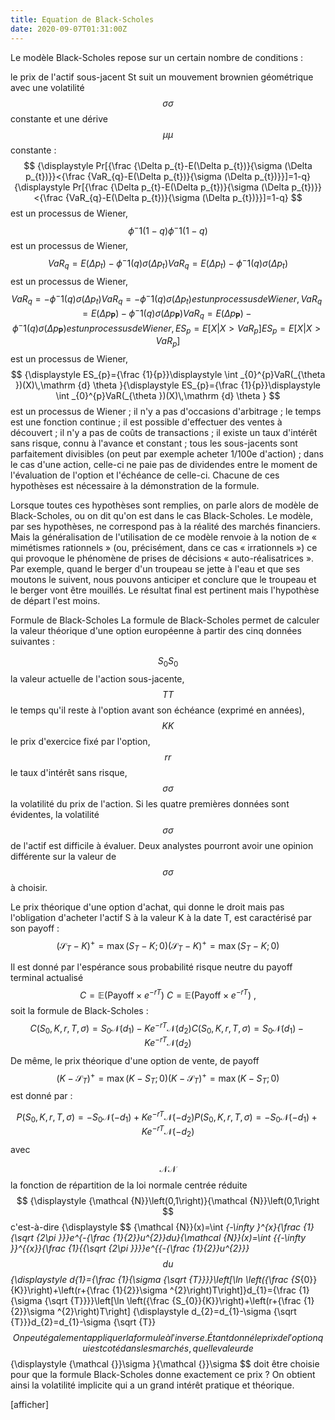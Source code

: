```yaml
---
title: Equation de Black-Scholes
date: 2020-09-07T01:31:00Z
---
```


Le modèle Black-Scholes repose sur un certain nombre de conditions :

le prix de l'actif sous-jacent St suit un mouvement brownien géométrique avec une volatilité $$
{\displaystyle \sigma }\sigma
$$ 
constante et une dérive 
$$
{\displaystyle \mu }\mu
$$
constante :
$$
{\displaystyle Pr[{\frac {\Delta p_{t}-E(\Delta p_{t})}{\sigma (\Delta p_{t})}}<{\frac {VaR_{q}-E(\Delta p_{t})}{\sigma (\Delta p_{t})}}]=1-q}{\displaystyle Pr[{\frac {\Delta p_{t}-E(\Delta p_{t})}{\sigma (\Delta p_{t})}}<{\frac {VaR_{q}-E(\Delta p_{t})}{\sigma (\Delta p_{t})}}]=1-q}
$$ est un processus de Wiener,
$$
{\displaystyle \phi ^{-}1(1-q)}{\displaystyle \phi ^{-}1(1-q)}
$$ est un processus de Wiener,
$$
{\displaystyle VaR_{q}={E(\Delta p_{t})}-\phi ^{-}1(q)\sigma (\Delta p_{t})}{\displaystyle VaR_{q}={E(\Delta p_{t})}-\phi ^{-}1(q)\sigma (\Delta p_{t})}
$$ est un processus de Wiener,
$$
{\displaystyle VaR_{q}=-\phi ^{-}1(q)\sigma (\Delta p_{t})}{\displaystyle VaR_{q}=-\phi ^{-}1(q)\sigma (\Delta p_{t})} est un processus de Wiener,
{\displaystyle VaR_{q}={E(\Delta p_{\textbf {P}})}-\phi ^{-}1(q)\sigma (\Delta p_{\textbf {P}})}{\displaystyle VaR_{q}={E(\Delta p_{\textbf {P}})}-\phi ^{-}1(q)\sigma (\Delta p_{\textbf {P}})} est un processus de Wiener,
{\displaystyle ES_{p}=E[X|X>VaR_{p}]}{\displaystyle ES_{p}=E[X|X>VaR_{p}]}
$$ est un processus de Wiener,
$$
{\displaystyle ES_{p}={\frac {1}{p}}\displaystyle \int _{0}^{p}VaR(_{\theta })(X)\,\mathrm {d} \theta }{\displaystyle ES_{p}={\frac {1}{p}}\displaystyle \int _{0}^{p}VaR(_{\theta })(X)\,\mathrm {d} \theta }
$$ est un processus de Wiener ;
il n'y a pas d'occasions d'arbitrage ;
le temps est une fonction continue ;
il est possible d'effectuer des ventes à découvert ;
il n'y a pas de coûts de transactions ;
il existe un taux d'intérêt sans risque, connu à l'avance et constant ;
tous les sous-jacents sont parfaitement divisibles (on peut par exemple acheter 1/100e d'action) ;
dans le cas d'une action, celle-ci ne paie pas de dividendes entre le moment de l'évaluation de l'option et l'échéance de celle-ci.
Chacune de ces hypothèses est nécessaire à la démonstration de la formule.

Lorsque toutes ces hypothèses sont remplies, on parle alors de modèle de Black-Scholes, ou on dit qu'on est dans le cas Black-Scholes. Le modèle, par ses hypothèses, ne correspond pas à la réalité des marchés financiers. Mais la généralisation de l'utilisation de ce modèle renvoie à la notion de « mimétismes rationnels » (ou, précisément, dans ce cas « irrationnels ») ce qui provoque le phénomène de prises de décisions « auto-réalisatrices ». Par exemple, quand le berger d'un troupeau se jette à l'eau et que ses moutons le suivent, nous pouvons anticiper et conclure que le troupeau et le berger vont être mouillés. Le résultat final est pertinent mais l'hypothèse de départ l'est moins.

Formule de Black-Scholes
La formule de Black-Scholes permet de calculer la valeur théorique d'une option européenne à partir des cinq données suivantes :

$$
{\displaystyle {\mathcal {}}S_{0}}{\mathcal  {}}S_{0}
$$ la valeur actuelle de l'action sous-jacente,
$$
{\displaystyle {\mathcal {}}T}{\mathcal  {}}T
$$ le temps qu'il reste à l'option avant son échéance (exprimé en années),
$$
{\displaystyle {\mathcal {}}K}{\mathcal  {}}K
$$ le prix d'exercice fixé par l'option,
$$
{\displaystyle {\mathcal {}}r}{\mathcal  {}}r
$$ le taux d'intérêt sans risque,
$$
{\displaystyle {\mathcal {}}\sigma }{\mathcal  {}}\sigma
$$  la volatilité du prix de l'action.
Si les quatre premières données sont évidentes, la volatilité $$
{\displaystyle {\mathcal {}}\sigma }{\mathcal  {}}\sigma
$$  de l'actif est difficile à évaluer. Deux analystes pourront avoir une opinion différente sur la valeur de $$
{\displaystyle {\mathcal {}}\sigma }{\mathcal  {}}\sigma
$$  à choisir.

Le prix théorique d'une option d'achat, qui donne le droit mais pas l'obligation d'acheter l'actif S à la valeur K à la date T, est caractérisé par son payoff : $$
{\displaystyle ({\mathcal {S}}_{T}-K)^{+}=\max(S_{T}-K;0)}({\mathcal  {S}}_{{T}}-K)^{{+}}=\max(S_{{T}}-K;0)
$$

Il est donné par l'espérance sous probabilité risque neutre du payoff terminal actualisé
$$
{\displaystyle C=\mathbb {E} ({\text{Payoff}}\times e^{-rT})~}{\displaystyle C=\mathbb {E} ({\text{Payoff}}\times e^{-rT})~},
$$
soit la formule de Black-Scholes :
$$
{\displaystyle C(S_{0},K,r,T,\sigma )=S_{0}{\mathcal {N}}(d_{1})-Ke^{-rT}{\mathcal {N}}(d_{2})}{\displaystyle C(S_{0},K,r,T,\sigma )=S_{0}{\mathcal {N}}(d_{1})-Ke^{-rT}{\mathcal {N}}(d_{2})}
$$
De même, le prix théorique d'une option de vente, de payoff $$
{\displaystyle (K-{\mathcal {S}}_{T})^{+}=\max(K-S_{T};0)}(K-{\mathcal  {S}}_{{T}})^{{+}}=\max(K-S_{{T}};0)
$$ est donné par :

$$
{\displaystyle P(S_{0},K,r,T,\sigma )=-S_{0}{\mathcal {N}}(-d_{1})+Ke^{-rT}{\mathcal {N}}(-d_{2})}{\displaystyle P(S_{0},K,r,T,\sigma )=-S_{0}{\mathcal {N}}(-d_{1})+Ke^{-rT}{\mathcal {N}}(-d_{2})}
$$
avec

$$
{\displaystyle {\mathcal {N}}}{\mathcal  {N}}
$$ la fonction de répartition de la loi normale centrée réduite $$
{\displaystyle {\mathcal {N}}\left(0,1\right)}{\mathcal  {N}}\left(0,1\right
$$ c'est-à-dire {\displaystyle $$
{\mathcal {N}}(x)=\int _{-\infty }^{x}{\frac {1}{\sqrt {2\pi }}}e^{-{\frac {1}{2}}u^{2}}du}{\mathcal  {N}}(x)=\int _{{-\infty }}^{{x}}{\frac  {1}{{\sqrt  {2\pi }}}}e^{{-{\frac  {1}{2}}u^{2}}}
$$ du
$$
{\displaystyle d_{1}={\frac {1}{\sigma {\sqrt {T}}}}\left[\ln \left({\frac {S_{0}}{K}}\right)+\left(r+{\frac {1}{2}}\sigma ^{2}\right)T\right]}d_{1}={\frac  {1}{\sigma {\sqrt  {T}}}}\left[\ln \left({\frac  {S_{0}}{K}}\right)+\left(r+{\frac  {1}{2}}\sigma ^{2}\right)T\right]
{\displaystyle d_{2}=d_{1}-\sigma {\sqrt {T}}}d_{2}=d_{1}-\sigma {\sqrt  {T}}
$$
On peut également appliquer la formule à l'inverse. Étant donné le prix de l'option qui est coté dans les marchés, quelle valeur de $$
{\displaystyle {\mathcal {}}\sigma }{\mathcal  {}}\sigma
$$  doit être choisie pour que la formule Black-Scholes donne exactement ce prix ? On obtient ainsi la volatilité implicite qui a un grand intérêt pratique et théorique.

[afficher]
